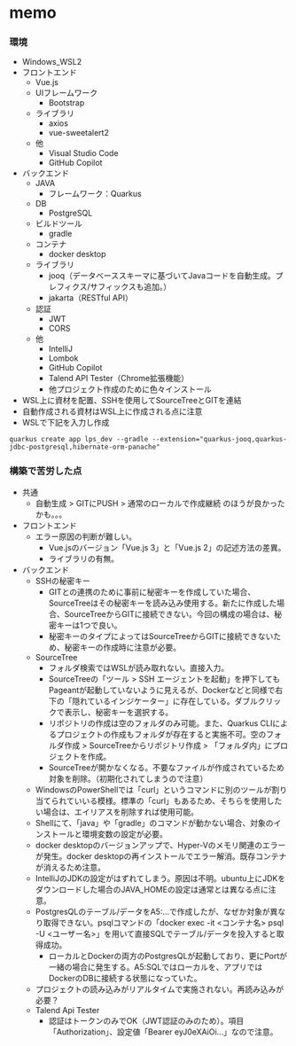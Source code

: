 # memo

### 環境
- Windows_WSL2
- フロントエンド
  - Vue.js
  - UIフレームワーク
    - Bootstrap
  - ライブラリ
    - axios
    - vue-sweetalert2
  - 他
    - Visual Studio Code
    - GitHub Copilot
- バックエンド
  - JAVA
    - フレームワーク：Quarkus
  - DB
    - PostgreSQL
  - ビルドツール
    - gradle
  - コンテナ
    - docker desktop
  - ライブラリ
    - jooq（データベーススキーマに基づいてJavaコードを自動生成。プレフィクス/サフィックスも追加。）
    - jakarta（RESTful API）
  - 認証
    - JWT
    - CORS
  - 他
    - IntelliJ
    - Lombok
    - GitHub Copilot
    - Talend API Tester（Chrome拡張機能）
    - 他プロジェクト作成のために色々インストール
- WSL上に資材を配置、SSHを使用してSourceTreeとGITを連結
- 自動作成される資材はWSL上に作成される点に注意
- WSLで下記を入力し作成
```shell script
quarkus create app lps_dev --gradle --extension="quarkus-jooq,quarkus-jdbc-postgresql,hibernate-orm-panache"
```

### 構築で苦労した点
- 共通
  - 自動生成 > GITにPUSH > 通常のローカルで作成継続 のほうが良かったかも。。。
- フロントエンド
  - エラー原因の判断が難しい。
    - Vue.jsのバージョン「Vue.js 3」と「Vue.js 2」の記述方法の差異。
    - ライブラリの有無。
- バックエンド
  - SSHの秘密キー
    - GITとの連携のために事前に秘密キーを作成していた場合、SourceTreeはその秘密キーを読み込み使用する。新たに作成した場合、SourceTreeからGITに接続できない。今回の構成の場合は、秘密キーは1つで良い。
    - 秘密キーのタイプによってはSourceTreeからGITに接続できないため、秘密キーの作成時に注意が必要。
  - SourceTree
    - フォルダ検索ではWSLが読み取れない。直接入力。
    - SourceTreeの「ツール > SSH エージェントを起動」を押下してもPageantが起動していないように見えるが、Dockerなどと同様で右下の「隠れているインジケーター」に存在している。ダブルクリックで表示し、秘密キーを選択する。
    - リポジトリの作成は空のフォルダのみ可能。また、Quarkus CLIによるプロジェクトの作成もフォルダが存在すると実施不可。空のフォルダ作成 > SourceTreeからリポジトリ作成 > 「フォルダ内」にプロジェクトを作成。
    - SourceTreeが開かなくなる。不要なファイルが作成されているため対象を削除。（初期化されてしまうので注意）
  - WindowsのPowerShellでは「curl」というコマンドに別のツールが割り当てられていいる模様。標準の「curl」もあるため、そちらを使用したい場合は、エイリアスを削除すれば使用可能。
  - Shellにて、「java」や「gradle」のコマンドが動かない場合、対象のインストールと環境変数の設定が必要。
  - docker desktopのバージョンアップで、Hyper-Vのメモリ関連のエラーが発生。docker desktopの再インストールでエラー解消。既存コンテナが消えるため注意。
  - IntelliJのJDKの設定がはずれてしまう。原因は不明。ubuntu上にJDKをダウンロードした場合のJAVA_HOMEの設定は通常とは異なる点に注意。
  - PostgresQLのテーブル/データをA5:...で作成したが、なぜか対象が異なり取得できない。psqlコマンドの「docker exec -it <コンテナ名> psql -U <ユーザー名>」を用いて直接SQLでテーブル/データを投入すると取得成功。
    - ローカルとDockerの両方のPostgresQLが起動しており、更にPortが一緒の場合に発生する。A5:SQLではローカルを、アプリではDockerのDBに接続する状態になっていた。
  - プロジェクトの読み込みがリアルタイムで実施されない。再読み込みが必要？
  - Talend Api Tester
    - 認証はトークンのみでOK（JWT認証のみのため）。項目「Authorization」、設定値「Bearer eyJ0eXAiOi...」なので注意。
